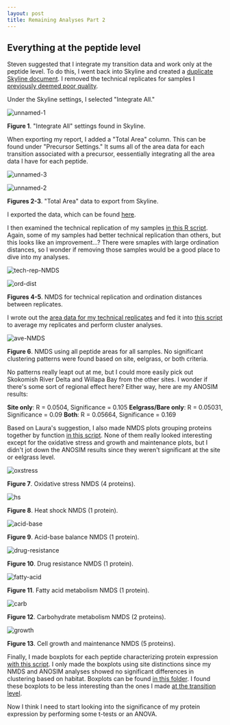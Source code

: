 ```yaml
---
layout: post
title: Remaining Analyses Part 2
---
```


## Everything at the peptide level

Steven suggested that I integrate my transition data and work only at the peptide level. To do this, I went back into Skyline and created a [duplicate Skyline document](http://owl.fish.washington.edu/spartina/DNR_SRM_20170728/Analyses/2017-11-05-Gigas-SRM-Good-Samples.zip). I removed the technical replicates for samples I [previously deemed poor quality]().

Under the Skyline settings, I selected "Integrate All."

![unnamed-1](https://user-images.githubusercontent.com/22335838/32456289-eefd0aec-c2d9-11e7-8c38-7c1280d0ff6d.png)

**Figure 1**. "Integrate All" settings found in Skyline.

When exporting my report, I added a "Total Area" column. This can be found under "Precursor Settings." It sums all of the area data for each transition associated with a precursor, eessentially integrating all the area data I have for each peptide.

![unnamed-3](https://user-images.githubusercontent.com/22335838/32456342-1bdcd2a4-c2da-11e7-9e17-fea3b9b4b49d.png)

![unnamed-2](https://user-images.githubusercontent.com/22335838/32456344-1cf93a92-c2da-11e7-946d-b70510c4e9a7.png)

**Figures 2-3**. "Total Area" data to export from Skyline.

I exported the data, which can be found [here](https://github.com/RobertsLab/project-oyster-oa/blob/master/analyses/DNR_SRM_20170902/2017-10-10-Troubleshooting/2017-11-05-Integrated-Dataset/2017-11-05-Gigas-SRM-Good-Samples-Total-Area.csv).

I then examined the technical replication of my samples [in this R script](https://github.com/RobertsLab/project-oyster-oa/blob/master/analyses/DNR_SRM_20170902/2017-10-10-Troubleshooting/2017-11-05-Integrated-Dataset/2017-11-05-NMDS-for-Technical-Replication.R). Again, some of my samples had better technical replication than others, but this looks like an improvement...? There were smaples with large ordination distances, so I wonder if removing those samples would be a good place to dive into my analyses.

![tech-rep-NMDS](https://raw.githubusercontent.com/RobertsLab/project-oyster-oa/master/analyses/DNR_SRM_20170902/2017-10-10-Troubleshooting/2017-11-05-Integrated-Dataset/2017-11-05-NMDS-TechnicalReplication-Normalized.jpeg)

![ord-dist](https://raw.githubusercontent.com/RobertsLab/project-oyster-oa/master/analyses/DNR_SRM_20170902/2017-10-10-Troubleshooting/2017-11-05-Integrated-Dataset/2017-11-05-NMDS-TechnicalReplication-Ordination-Distances.jpeg)

**Figures 4-5**. NMDS for technical replication and ordination distances between replicates.

I wrote out the [area data for my technical replicates](https://github.com/RobertsLab/project-oyster-oa/blob/master/analyses/DNR_SRM_20170902/2017-10-10-Troubleshooting/2017-11-05-Integrated-Dataset/2017-11-05-Technical-Replicates-Pivoted.csv) and fed it into [this script](https://github.com/RobertsLab/project-oyster-oa/blob/master/analyses/DNR_SRM_20170902/2017-10-10-Troubleshooting/2017-11-05-Integrated-Dataset/2017-11-05-NMDS-ANOSIM-for-Cluster-Analysis.R) to average my replicates and perform cluster analyses.

![ave-NMDS](https://raw.githubusercontent.com/RobertsLab/project-oyster-oa/master/analyses/DNR_SRM_20170902/2017-10-10-Troubleshooting/2017-11-05-Integrated-Dataset/2017-11-05-NMDS-Analysis-Averaged.jpeg)

**Figure 6**. NMDS using all peptide areas for all samples. No significant clustering patterns were found based on site, eelgrass, or both criteria.

No patterns really leapt out at me, but I could more easily pick out Skokomish River Delta and Willapa Bay from the other sites. I wonder if there's some sort of regional effect here? Either way, here are my ANOSIM results:

**Site only**: R = 0.0504, Significance = 0.105 
**Eelgrass/Bare only**: R = 0.05031, Significance = 0.09 
**Both**: R = 0.05664, Significance = 0.169 

Based on Laura's suggestion, I also made NMDS plots grouping proteins together by function [in this script](https://github.com/RobertsLab/project-oyster-oa/blob/master/analyses/DNR_SRM_20170902/2017-10-10-Troubleshooting/2017-11-05-Integrated-Dataset/2017-11-05-NMDS-ANOSIM-for-Individual-Proteins.R). None of them really looked interesting except for the oxidative stress and growth and maintenance plots, but I didn't jot down the ANOSIM results since they weren't significant at the site or eelgrass level.

![oxstress](https://raw.githubusercontent.com/RobertsLab/project-oyster-oa/master/analyses/DNR_SRM_20170902/2017-10-10-Troubleshooting/2017-11-05-Integrated-Dataset/2017-11-05-NMDS-Analysis-Averaged-Oxidative-Stress.jpeg)

**Figure 7**. Oxidative stress NMDS (4 proteins).

![hs](https://raw.githubusercontent.com/RobertsLab/project-oyster-oa/master/analyses/DNR_SRM_20170902/2017-10-10-Troubleshooting/2017-11-05-Integrated-Dataset/2017-11-05-NMDS-Analysis-Averaged-HeatShock.jpeg)

**Figure 8**. Heat shock NMDS (1 protein).

![acid-base](https://raw.githubusercontent.com/RobertsLab/project-oyster-oa/master/analyses/DNR_SRM_20170902/2017-10-10-Troubleshooting/2017-11-05-Integrated-Dataset/2017-11-05-NMDS-Analysis-Averaged-AcidBase.jpeg)

**Figure 9**. Acid-base balance NMDS (1 protein).

![drug-resistance](https://raw.githubusercontent.com/RobertsLab/project-oyster-oa/master/analyses/DNR_SRM_20170902/2017-10-10-Troubleshooting/2017-11-05-Integrated-Dataset/2017-11-05-NMDS-Analysis-Averaged-DrugResistance.jpeg)

**Figure 10**. Drug resistance NMDS (1 protein).

![fatty-acid](https://raw.githubusercontent.com/RobertsLab/project-oyster-oa/master/analyses/DNR_SRM_20170902/2017-10-10-Troubleshooting/2017-11-05-Integrated-Dataset/2017-11-05-NMDS-Analysis-Averaged-FattyAcid.jpeg)

**Figure 11**. Fatty acid metabolism NMDS (1 protein).

![carb](https://raw.githubusercontent.com/RobertsLab/project-oyster-oa/master/analyses/DNR_SRM_20170902/2017-10-10-Troubleshooting/2017-11-05-Integrated-Dataset/2017-11-05-NMDS-Analysis-Averaged-Carbohydrate.jpeg)

**Figure 12**. Carbohydrate metabolism NMDS (2 proteins).

![growth](https://raw.githubusercontent.com/RobertsLab/project-oyster-oa/master/analyses/DNR_SRM_20170902/2017-10-10-Troubleshooting/2017-11-05-Integrated-Dataset/2017-11-05-NMDS-Analysis-Averaged-GrowthandMaintenance.jpeg)

**Figure 13**. Cell growth and maintenance NMDS (5 proteins).

Finally, I made boxplots for each peptide characterizing protein expression [with this script](https://github.com/RobertsLab/project-oyster-oa/blob/master/analyses/DNR_SRM_20170902/2017-10-10-Troubleshooting/2017-11-05-Integrated-Dataset/2017-11-06-Boxplots/2017-11-06-Protein-Area-Boxplots-after-Integration.R). I only made the boxplots using site distinctions since my NMDS and ANOSIM analyses showed no significant differences in clustering based on habitat. Boxplots can be found [in this folder](https://github.com/RobertsLab/project-oyster-oa/tree/master/analyses/DNR_SRM_20170902/2017-10-10-Troubleshooting/2017-11-05-Integrated-Dataset/2017-11-06-Boxplots). I found these boxplots to be less interesting than the ones I made [at the transition level](https://yaaminiv.github.io/Correlating-Technical-Replicates-Part10/).

Now I think I need to start looking into the significance of my protein expression by performing some t-tests or an ANOVA.
